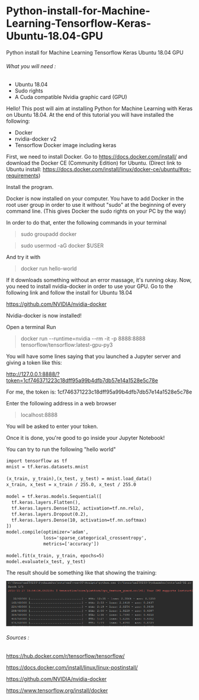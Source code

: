 # Python-install-for-Machine-Learning-Tensorflow-Keras-Ubuntu-18.04-GPU
Python install for Machine Learning Tensorflow Keras Ubuntu 18.04 GPU

###### What you will need :

- Ubuntu 18.04
- Sudo rights
- A Cuda compatible Nvidia graphic card (GPU)

Hello! This post will aim at installing Python for Machine Learning with Keras on Ubuntu 18.04.
At the end of this tutorial you will have installed the following:
- Docker
- nvidia-docker v2
- Tensorflow Docker image including keras

First, we need to install Docker.
Go to https://docs.docker.com/install/ and download the Docker CE (Community Edition) for Ubuntu. (Direct link to Ubuntu install: https://docs.docker.com/install/linux/docker-ce/ubuntu/#os-requirements)

Install the program.

Docker is now installed on your computer. You have to add Docker in the root user group in order to use it without "sudo" at the beginning of every command line. (This gives Docker the sudo rights on your PC by the way)

In order to do that, enter the following commands in your terminal
>sudo groupadd docker

>sudo usermod -aG docker $USER

And try it with
>docker run hello-world

If it downloads something without an error massage, it's running okay.
Now, you need to install nvidia-docker in order to use your GPU. Go to the following link and follow the install for Ubuntu 18.04

https://github.com/NVIDIA/nvidia-docker

Nvidia-docker is now installed!

Open a terminal
Run
>docker run --runtime=nvidia --rm -it -p 8888:8888 tensorflow/tensorflow:latest-gpu-py3

You will have some lines saying that you launched a Jupyter server and giving a token like this:

http://127.0.0.1:8888/?token=1cf746371223c18dff95a99b4dfb7db57e14a1528e5c78e

For me, the token is: 1cf746371223c18dff95a99b4dfb7db57e14a1528e5c78e

Enter the following address in a web browser
>localhost:8888

You will be asked to enter your token.

Once it is done, you're good to go inside your Jupyter Notebook!


You can try to run the following "hello world"
```
import tensorflow as tf
mnist = tf.keras.datasets.mnist

(x_train, y_train),(x_test, y_test) = mnist.load_data()
x_train, x_test = x_train / 255.0, x_test / 255.0

model = tf.keras.models.Sequential([
  tf.keras.layers.Flatten(),
  tf.keras.layers.Dense(512, activation=tf.nn.relu),
  tf.keras.layers.Dropout(0.2),
  tf.keras.layers.Dense(10, activation=tf.nn.softmax)
])
model.compile(optimizer='adam',
              loss='sparse_categorical_crossentropy',
              metrics=['accuracy'])

model.fit(x_train, y_train, epochs=5)
model.evaluate(x_test, y_test)
```

The result should be something like that showing the training:

![alt text](https://github.com/pleboulanger/Python-install-for-Machine-Learning-Tensorflow-Keras-Ubuntu-18.04/blob/master/MNIST.PNG)

###### Sources :
https://hub.docker.com/r/tensorflow/tensorflow/

https://docs.docker.com/install/linux/linux-postinstall/

https://github.com/NVIDIA/nvidia-docker

https://www.tensorflow.org/install/docker
